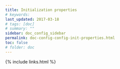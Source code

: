 ```yaml
---
title: Initialization properties
# keywords:
last_updated: 2017-03-18
# tags: [doc]
# summary: ""
sidebar: doc_config_sidebar
permalink: doc-config-config-init-properties.html
toc: false
# folder: doc
---
```


{% include links.html %}
 